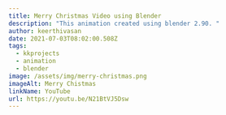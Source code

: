 ```yaml
---
title: Merry Christmas Video using Blender
description: "This animation created using blender 2.90. "
author: keerthivasan
date: 2021-07-03T08:02:00.508Z
tags:
  - kkprojects
  - animation
  - blender
image: /assets/img/merry-christmas.png
imageAlt: Merry Chistmas
linkName: YouTube
url: https://youtu.be/N21BtVJ5Dsw
---
```

